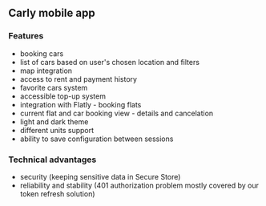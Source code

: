 ## Carly mobile app

### Features
- booking cars
- list of cars based on user's chosen location and filters
- map integration
- access to rent and payment history
- favorite cars system
- accessible top-up system
- integration with Flatly - booking flats
- current flat and car booking view - details and cancelation
- light and dark theme
- different units support
- ability to save configuration between sessions

### Technical advantages
- security (keeping sensitive data in Secure Store)
- reliability and stability (401 authorization problem mostly covered by our token refresh solution)
